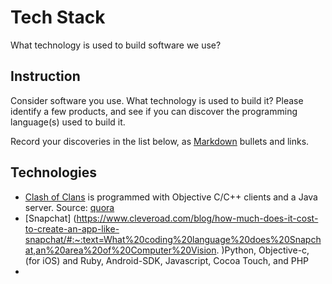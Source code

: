 # Tech Stack

What technology is used to build software we use?

## Instruction

Consider software you use. What technology is used to build it? Please identify a few products, and see if you can discover the programming language(s) used to build it.

Record your discoveries in the list below, as [Markdown](https://www.markdownguide.org/basic-syntax/) bullets and links.

## Technologies

- [Clash of Clans](https://supercell.com/en/games/clashofclans/) is programmed with Objective C/C++ clients and a Java server. Source: [quora](https://www.quora.com/What-programming-language-is-used-in-Clash-of-Clan-Game?share=1)
- [Snapchat] (https://www.cleveroad.com/blog/how-much-does-it-cost-to-create-an-app-like-snapchat/#:~:text=What%20coding%20language%20does%20Snapchat,an%20area%20of%20Computer%20Vision. )Python, Objective-c, (for iOS) and Ruby, Android-SDK, Javascript, Cocoa 
   Touch, and PHP
- 